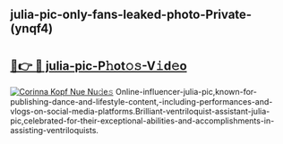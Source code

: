 ## julia-pic-only-fans​-leaked-photo​-Private-(ynqf4)


# <h2><a href="https://mediaupload.pro?title=julia-pic&ref=git">🔗👉 🔴 julia-pic-P𝚑ot𝚘𝚜-V𝚒d𝚎o</a></h2>

[![Corinna Kopf Nue Nu𝚍e𝚜](https://i.imgur.com/0qMVB7G.gif)](https://mediaupload.pro?title=julia-pic&ref=git)
Online-influencer-julia-pic,known-for-publishing-dance-and-lifestyle-content,-including-performances-and-vlogs-on-social-media-platforms.Brilliant-ventriloquist-assistant-julia-pic,celebrated-for-their-exceptional-abilities-and-accomplishments-in-assisting-ventriloquists.  